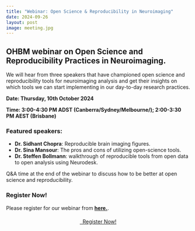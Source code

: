 ```yaml
---
title: "Webinar: Open Science & Reproducibility in Neuroimaging"
date: 2024-09-26
layout: post
image: meeting.jpg
---
```


## OHBM webinar on Open Science and Reproducibility Practices in Neuroimaging.

We will hear from three speakers that have championed open science and reproducibility tools for neuroimaging analysis and get their insights on which tools we can start implementing in our day-to-day research practices. 

<span class="text-primary">**Date: Thursday, 10th October 2024**</span>

<span class="text-primary">**Time: 3:00-4:30 PM ADST (Canberra/Sydney/Melbourne/); 2:00-3:30 PM AEST (Brisbane)**</span>


### Featured speakers: 

- **Dr. Sidhant Chopra**: Reproducible brain imaging figures.
- **Dr. Sina Mansour**: The pros and cons of utilizing open-science tools. 
- **Dr. Steffen Bollmann**: walkthrough of reproducible tools from open data to open analysis using Neurodesk.

Q&A time at the end of the webinar to discuss how to be better at open science and reproducibility. 

### Register Now!

Please register for our webinar from [**here.**](https://uni-sydney.zoom.us/webinar/register/WN_CR2hZHWDThS5m8bk5PE03A).

<div style="text-align: center; margin: 20px;">
    <a href="https://uni-sydney.zoom.us/webinar/register/WN_CR2hZHWDThS5m8bk5PE03A" target="_blank" class="btn btn-primary btn-xl page-scroll">
        <i class="fa-solid fa-arrow-pointer"></i>
        &nbsp; Register Now!
    </a>
</div>